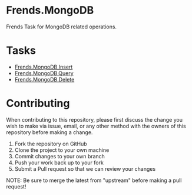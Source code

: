 # Frends.MongoDB

Frends Task for MongoDB related operations.

# Tasks

- [Frends.MongoDB.Insert](Frends.MongoDB.Insert/README.md)
- [Frends.MongoDB.Query](Frends.MongoDB.Query/README.md)
- [Frends.MongoDB.Delete](Frends.MongoDB.Delete/README.md)

# Contributing
When contributing to this repository, please first discuss the change you wish to make via issue, email, or any other method with the owners of this repository before making a change.

1. Fork the repository on GitHub
2. Clone the project to your own machine
3. Commit changes to your own branch
4. Push your work back up to your fork
5. Submit a Pull request so that we can review your changes

NOTE: Be sure to merge the latest from "upstream" before making a pull request!